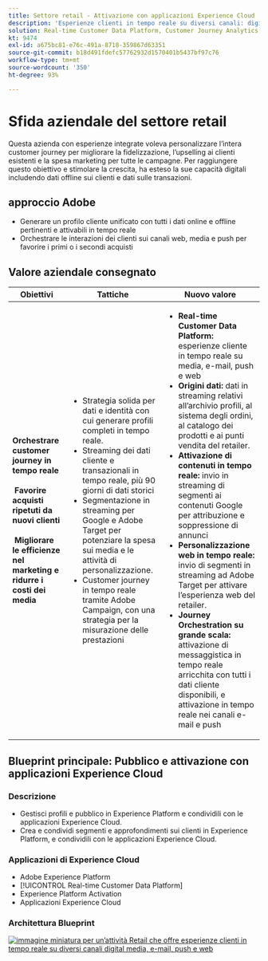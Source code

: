 ```yaml
---
title: Settore retail - Attivazione con applicazioni Experience Cloud
description: 'Esperienze clienti in tempo reale su diversi canali: digital media, e-mail, push e web.'
solution: Real-time Customer Data Platform, Customer Journey Analytics, Journey Orchestration, Campaign, Analytics, Target
kt: 9474
exl-id: a675bc81-e76c-491a-8718-359867d63351
source-git-commit: b18d491fdefc57762932d1570401b5437bf97c76
workflow-type: tm+mt
source-wordcount: '350'
ht-degree: 93%

---
```


# Sfida aziendale del settore retail

Questa azienda con esperienze integrate voleva personalizzare l’intera customer journey per migliorare la fidelizzazione, l’upselling ai clienti esistenti e la spesa marketing per tutte le campagne. Per raggiungere questo obiettivo e stimolare la crescita, ha esteso la sue capacità digitali includendo dati offline sui clienti e dati sulle transazioni.

## approccio Adobe

* Generare un profilo cliente unificato con tutti i dati online e offline pertinenti e attivabili in tempo reale
* Orchestrare le interazioni dei clienti sui canali web, media e push per favorire i primi o i secondi acquisti

## Valore aziendale consegnato

| Obiettivi | Tattiche | Nuovo valore |
|---|---|---|
| **Orchestrare customer journey in tempo reale **<br></br>** Favorire acquisti ripetuti da nuovi clienti **<br></br>** Migliorare le efficienze nel marketing e ridurre i costi dei media**</ul> | <ul><li>Strategia solida per dati e identità con cui generare profili completi in tempo reale.</li><li>Streaming dei dati cliente e transazionali in tempo reale, più 90 giorni di dati storici</li><li>Segmentazione in streaming per Google e Adobe Target per potenziare la spesa sui media e le attività di personalizzazione.</li><li>Customer journey in tempo reale tramite Adobe Campaign, con una strategia per la misurazione delle prestazioni</li></ul> | <ul><li><strong>Real-time Customer Data Platform:</strong> esperienze cliente in tempo reale su media, e-mail, push e web</li><li><strong>Origini dati:</strong> dati in streaming relativi all’archivio profili, al sistema degli ordini, al catalogo dei prodotti e ai punti vendita del retailer.</li><li><strong>Attivazione di contenuti in tempo reale:</strong> invio in streaming di segmenti ai contenuti Google per attribuzione e soppressione di annunci</li><li><strong>Personalizzazione web in tempo reale:</strong> invio di segmenti in streaming ad Adobe Target per attivare l’esperienza web del retailer.</li><li><strong>Journey Orchestration su grande scala:</strong> attivazione di messaggistica in tempo reale arricchita con tutti i dati cliente disponibili, e attivazione in tempo reale nei canali e-mail e push</li></ul> |

## Blueprint principale: Pubblico e attivazione con applicazioni Experience Cloud

### Descrizione

<ul><li>Gestisci profili e pubblico in Experience Platform e condividili con le applicazioni Experience Cloud.</li><li>Crea e condividi segmenti e approfondimenti sui clienti in Experience Platform, e condividili con le applicazioni Experience Cloud.</li></ul>

### Applicazioni di Experience Cloud

<ul><li>Adobe Experience Platform</li><li>[!UICONTROL Real-time Customer Data Platform]</li><li>Experience Platform Activation</li><li>Applicazioni Experience Cloud</li></ul>

### Architettura Blueprint

<a href="https://experienceleague.adobe.com/docs/blueprints-learn/architecture/audience-activation/platform-and-applications.html?lang=it"><img alt="immagine miniatura per un’attività Retail che offre esperienze clienti in tempo reale su diversi canali digital media, e-mail, push e web" src="https://experienceleague.adobe.com/docs/blueprints-learn/assets/aep+apps_vertical.svg?lang=en"/></a>
